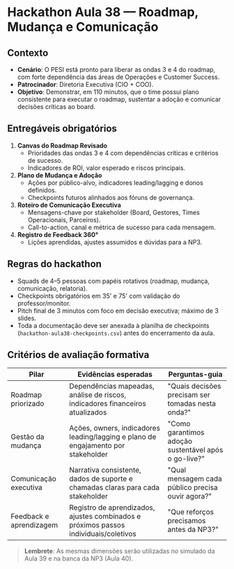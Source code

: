 # Hackathon Aula 38 — Roadmap, Mudança e Comunicação

## Contexto
- **Cenário**: O PESI está pronto para liberar as ondas 3 e 4 do roadmap, com forte dependência das áreas de Operações e Customer Success.
- **Patrocinador**: Diretoria Executiva (CIO + COO).
- **Objetivo**: Demonstrar, em 110 minutos, que o time possui plano consistente para executar o roadmap, sustentar a adoção e comunicar decisões críticas ao board.

## Entregáveis obrigatórios
1. **Canvas do Roadmap Revisado**
   - Prioridades das ondas 3 e 4 com dependências críticas e critérios de sucesso.
   - Indicadores de ROI, valor esperado e riscos principais.
2. **Plano de Mudança e Adoção**
   - Ações por público-alvo, indicadores leading/lagging e donos definidos.
   - Checkpoints futuros alinhados aos fóruns de governança.
3. **Roteiro de Comunicação Executiva**
   - Mensagens-chave por stakeholder (Board, Gestores, Times Operacionais, Parceiros).
   - Call-to-action, canal e métrica de sucesso para cada mensagem.
4. **Registro de Feedback 360°**
   - Lições aprendidas, ajustes assumidos e dúvidas para a NP3.

## Regras do hackathon
- Squads de 4–5 pessoas com papéis rotativos (roadmap, mudança, comunicação, relatoria).
- Checkpoints obrigatórios em 35' e 75' com validação do professor/monitor.
- Pitch final de 3 minutos com foco em decisão executiva; máximo de 3 slides.
- Toda a documentação deve ser anexada à planilha de checkpoints (`hackathon-aula38-checkpoints.csv`) antes do encerramento da aula.

## Critérios de avaliação formativa
| Pilar                     | Evidências esperadas                                                                 | Perguntas-guia                                                |
|---------------------------|--------------------------------------------------------------------------------------|----------------------------------------------------------------|
| Roadmap priorizado        | Dependências mapeadas, análise de riscos, indicadores financeiros atualizados       | "Quais decisões precisam ser tomadas nesta onda?"            |
| Gestão da mudança         | Ações, owners, indicadores leading/lagging e plano de engajamento por stakeholder   | "Como garantimos adoção sustentável após o go-live?"         |
| Comunicação executiva     | Narrativa consistente, dados de suporte e chamadas claras para cada stakeholder     | "Qual mensagem cada público precisa ouvir agora?"            |
| Feedback e aprendizagem   | Registro de aprendizados, ajustes combinados e próximos passos individuais/coletivos | "Que reforços precisamos antes da NP3?"                      |

> **Lembrete**: As mesmas dimensões serão utilizadas no simulado da Aula 39 e na banca da NP3 (Aula 40).
